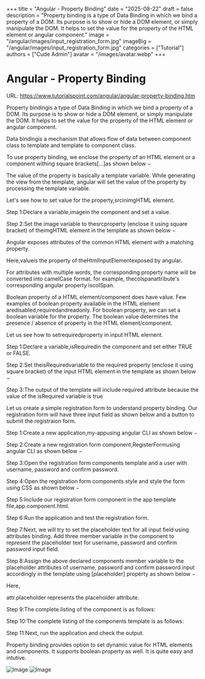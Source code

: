 +++
title = "Angular - Property Binding"
date = "2025-08-22"
draft = false
description = "Property binding is a type of Data Binding in which we bind a property of a DOM. Its purpose is to show or hide a DOM element, or simply manipulate the DOM. It helps to set the value for the property of the HTML element or angular component."
image = "/angular/images/input_registration_form.jpg"
imageBig = "/angular/images/input_registration_form.jpg"
categories = ["Tutorial"]
authors = ["Cude Admin"]
avatar = "/images/avatar.webp"
+++

# Angular - Property Binding

URL: https://www.tutorialspoint.com/angular/angular-property-binding.htm

Property bindingis a type of Data Binding in which we bind a property of a DOM. Its purpose is to show or hide a DOM element, or simply manipulate the DOM. It helps to set the value for the property of the HTML element or angular component.

Data bindingis a mechanism that allows flow of data between component class to template and template to component class.

To use property binding, we enclose the property of an HTML element or a component withing square brackets[...]as shown below −

The value of the property is basically a template variable. While generating the view from the template, angular will set the value of the property by processing the template variable.

Let's see how to set value for the property,srcinimgHTML element.

Step 1:Declare a variable,imagein the component and set a value.

Step 2:Set the image variable to thesrcproperty (enclose it using square bracket) of theimgHTML element in the template as shown below −

Angular exposes attributes of the common HTML element with a matching property.

Here,valueis the property of theHtmlInputElementexposed by angular.

For attributes with multiple words, the corresponding property name will be converted into camelCase format. for example, thecolspanattribute's corresponding angular property iscolSpan.

Boolean property of a HTML element/component does have value. Few examples of boolean property available in the HTML element aredisabled,requiredandreadonly. For boolean property, we can set a boolean variable for the property. The boolean value determines the presence / absence of property in the HTML element/component.

Let us see how to setrequiredproperty in input HTML element.

Step 1:Declare a variable,isRequiredin the component and set either TRUE or FALSE.

Step 2:Set theisRequiredvariable to the required property (enclose it using square bracket) of the input HTML element in the template as shown below −

Step 3:The output of the template will include required attribute because the value of the isRequired variable is true

Let us create a simple registration form to understand property binding. Our registration form will have three input field as shown below and a button to submit the registraion form.

Step 1:Create a new application,my-appusing angular CLI as shown below −

Step 2:Create a new registration form component,RegisterFormusing angular CLI as shown below −

Step 3:Open the registration form components template and a user with username, password and confirm password.

Step 4:Open the registration form components style and style the form using CSS as shown below −

Step 5:Include our registration form component in the app template file,app.component.html.

Step 6:Run the application and test the registration form.

Step 7:Next, we will try to set the placeholder text for all input field using attributes binding. Add three member variable in the component to represent the placeholder text for username, password and confirm password input field.

Step 8:Assign the above declared components member variable to the placeholder attributes of username, password and confirm password input accordingly in the template using [placeholder] property as shown below −

Here,

attr.placeholder represents the placeholder attribute.

Step 9:The complete listing of the component is as follows:

Step 10:The complete listing of the components template is as follows:

Step 11:Next, run the application and check the output.

Property binding provides option to set dynamic value for HTML elements and components. It supports boolean property as well. It is quite easy and intutive.

![Image](/angular/images/input_registration_form.jpg)
![Image](/angular/images/user-details.jpg)
